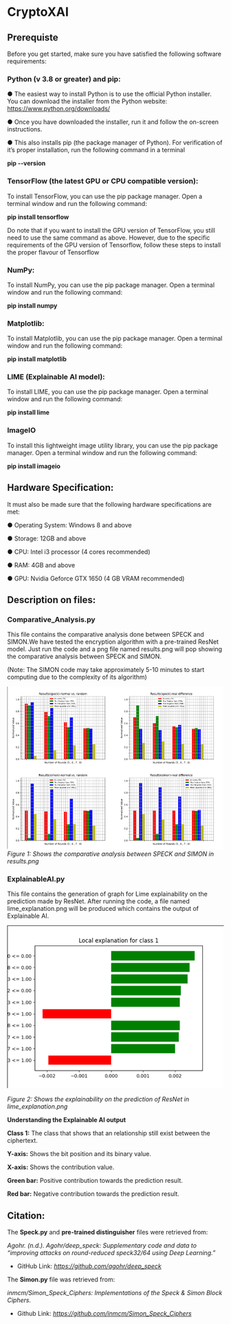 # CryptoXAI

## Prerequiste
Before you get started, make sure you have satisfied the following software
requirements:
### Python (v 3.8 or greater) and pip:
● The easiest way to install Python is to use the official Python installer. You
can download the installer from the Python website:
https://www.python.org/downloads/


● Once you have downloaded the installer, run it and follow the on-screen
instructions.


● This also installs pip (the package manager of Python). For verification of
it’s proper installation, run the following command in a terminal

**pip --version**

### TensorFlow (the latest GPU or CPU compatible version):
To install TensorFlow, you can use the pip package manager. Open a terminal
window and run the following command:

**pip install tensorflow**

Do note that if you want to install the GPU version of TensorFlow, you still need to
use the same command as above. However, due to the specific requirements of
the GPU version of Tensorflow, follow these steps to install the proper flavour of
Tensorflow

### NumPy:
To install NumPy, you can use the pip package manager. Open a terminal
window and run the following command:

**pip install numpy**

### Matplotlib:
To install Matplotlib, you can use the pip package manager. Open a terminal
window and run the following command:

**pip install matplotlib**

### LIME (Explainable AI model):
To install LIME, you can use the pip package manager. Open a terminal window
and run the following command:

**pip install lime**

### ImageIO
To install this lightweight image utility library, you can use the pip package 
manager. Open a terminal window and run the following command:

**pip install imageio**

## Hardware Specification: 
It must also be made sure that the following hardware specifications are met:

● Operating System: Windows 8 and above


● Storage: 12GB and above


● CPU: Intel i3 processor (4 cores recommended)


● RAM: 4GB and above


● GPU: Nvidia Geforce GTX 1650 (4 GB VRAM recommended)

## Description on files:

### Comparative_Analysis.py
This file contains the comparative analysis done between SPECK and SIMON.We have tested the encryption algorithm with a pre-trained ResNet model. Just run the code and a png file named results.png will pop showing the comparative analysis between SPECK and SIMON.

(Note: The SIMON code may take approximately 5-10 minutes to start computing due to the complexity of its algorithm)

![image.png](./image.png)
*Figure 1: Shows the comparative analysis between SPECK and SIMON in results.png*


### ExplainableAI.py
This file contains the generation of graph for Lime explainability on the prediction made by ResNet. After running the code, a file named lime_explanation.png will be produced which contains the output of Explainable AI.

![image-1.png](./image-1.png)

*Figure 2: Shows the explainability on the prediction of ResNet in lime_explanation.png*

**Understanding the Explainable AI output**

**Class 1:** The class that shows that an relationship still exist between the ciphertext.

**Y-axis:** Shows the bit position and its binary value.

**X-axis:** Shows the contribution value.

**Green bar:** Positive contribution towards the prediction result.

**Red bar:** Negative contribution towards the prediction result.



## Citation:

The **Speck.py** and **pre-trained distinguisher** files were retrieved from:

_Agohr. (n.d.). Agohr/deep_speck: Supplementary code and data to 
“improving attacks on round-reduced speck32/64 using Deep Learning.”_ 
* GitHub Link: *https://github.com/agohr/deep_speck*

The **Simon.py** file was retrieved from:

_inmcm/Simon_Speck_Ciphers: Implementations of the Speck & Simon 
Block Ciphers._
* Github Link: *https://github.com/inmcm/Simon_Speck_Ciphers*
